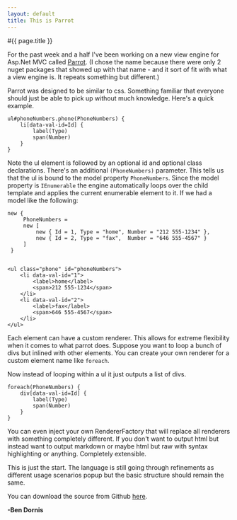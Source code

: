 ```yaml
---
layout: default
title: This is Parrot
---
```

#{{ page.title }}

For the past week and a half I've been working on a new view engine for Asp.Net MVC called <a href="https://github.com/Buildstarted/Parrot">Parrot</a>. (I chose the name because there were only 2 nuget packages that showed up with that name - and it sort of fit with what a view engine is. It repeats something but different.)

Parrot was designed to be similar to css. Something familiar that everyone should just be able to pick up without much knowledge. Here's a quick example.

    ul#phoneNumbers.phone(PhoneNumbers) {
        li[data-val-id=Id] {
            label(Type)
            span(Number)
        }
    }


Note the ul element is followed by an optional id and optional class declarations. There's an additional `(PhoneNumbers)` parameter. This tells us that the ul is bound to the model property `PhoneNumbers`. Since the model property is `IEnumerable` the engine automatically loops over the child template and applies the current enumerable element to it. If we had a model like the following:

    new {
         PhoneNumbers = 
         new [
             new { Id = 1, Type = "home", Number = "212 555-1234" },
             new { Id = 2, Type = "fax",  Number = "646 555-4567" }
         ]
     }


    <ul class="phone" id="phoneNumbers">
        <li data-val-id="1">
            <label>home</label>
            <span>212 555-1234</span>
        </li>
        <li data-val-id="2">
            <label>fax</label>
            <span>646 555-4567</span>
        </li>
    </ul>


Each element can have a custom renderer. This allows for extreme flexibility when it comes to what parrot does. Suppose you want to loop a bunch of divs but inlined with other elements. You can create your own renderer for a custom element name like `foreach`.

Now instead of looping within a ul it just outputs a list of divs. 

    foreach(PhoneNumbers) {
        div[data-val-id=Id] {
            label(Type)
            span(Number)
        }
    }

<script src="https://gist.github.com/3239182.js?file=ForeachRenderer.cs"></script>

You can even inject your own RendererFactory that will replace all renderers with something completely different. If you don't want to output html but instead want to output markdown or maybe html but raw with syntax highlighting or anything. Completely extensible.

This is just the start. The language is still going through refinements as different usage scenarios popup but the basic structure should remain the same.

You can download the source from Github <a href="https://github.com/Buildstarted/Parrot">here</a>. 

<strong>-Ben Dornis</strong>